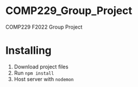 # COMP229_Group_Project
COMP229 F2022 Group Project

# Installing
1. Download project files
2. Run `npm install`
3. Host server with `nodemon`

